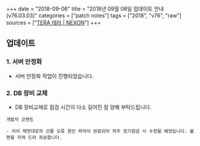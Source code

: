 +++
date = "2018-09-06"
title = "2018년 09월 06일 업데이트 안내 (v76.03.03)"
categories = ["patch notes"]
tags = ["2018", "v76", "raw"]
sources = ["[TERA 테라 | NEXON](http://tera.nexon.com/news/update/view.aspx?n4articlesn=355)"]
+++

## 업데이트

### **1.** 서버 안정화
- 서버 안정화 작업이 진행되었습니다.

### **2.** DB 장비 교체
- DB 장비교체로 점검 시간이 다소 길어진 점 양해 부탁드립니다.

```
개발자 코멘트

- 리리 제멋대로의 선물 오류 원인 파악이 완료되어 차주 정기점검 시 수정될 예정입니다. 불편을 끼쳐 드려 죄송합니다.
```
